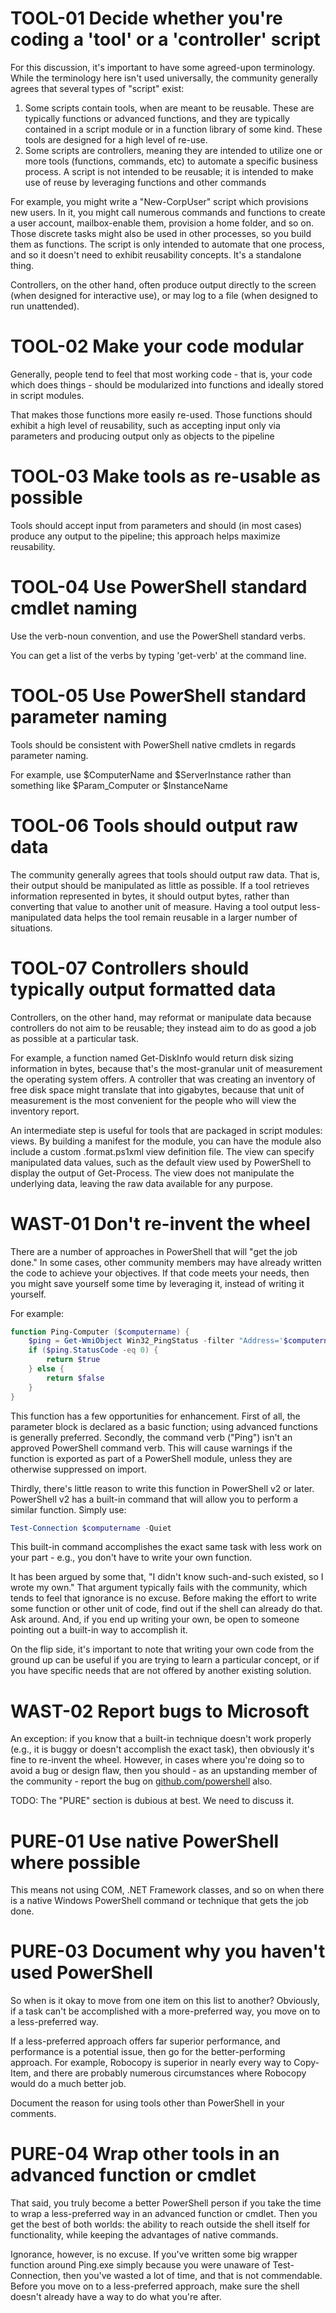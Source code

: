 # TOOL-01 Decide whether you're coding a 'tool' or a 'controller' script

For this discussion, it's important to have some agreed-upon terminology. While the terminology here
isn't used universally, the community generally agrees that several types of "script" exist:

1. Some scripts contain tools, when are meant to be reusable. These are typically functions or
   advanced functions, and they are typically contained in a script module or in a function library
   of some kind. These tools are designed for a high level of re-use.
2. Some scripts are controllers, meaning they are intended to utilize one or more tools (functions,
   commands, etc) to automate a specific business process. A script is not intended to be reusable;
   it is intended to make use of reuse by leveraging functions and other commands

For example, you might write a "New-CorpUser" script which provisions new users. In it, you might
call numerous commands and functions to create a user account, mailbox-enable them, provision a home
folder, and so on. Those discrete tasks might also be used in other processes, so you build them as
functions. The script is only intended to automate that one process, and so it doesn't need to
exhibit reusability concepts. It's a standalone thing.

Controllers, on the other hand, often produce output directly to the screen (when designed for
interactive use), or may log to a file (when designed to run unattended).


# TOOL-02 Make your code modular

Generally, people tend to feel that most working code - that is, your code which does things -
should be modularized into functions and ideally stored in script modules.

That makes those functions more easily re-used. Those functions should exhibit a high level of
reusability, such as accepting input only via parameters and producing output only as objects to the
pipeline


# TOOL-03 Make tools as re-usable as possible

Tools should accept input from parameters and should (in most cases) produce any output to the
pipeline; this approach helps maximize reusability.

# TOOL-04 Use PowerShell standard cmdlet naming

Use the verb-noun convention, and use the PowerShell standard verbs.

You can get a list of the verbs by typing 'get-verb' at the command line.

# TOOL-05 Use PowerShell standard parameter naming

Tools should be consistent with PowerShell native cmdlets in regards parameter naming.

For example, use $ComputerName and $ServerInstance rather than something like $Param_Computer or
$InstanceName

# TOOL-06 Tools should output raw data

The community generally agrees that tools should output raw data. That is, their output should be
manipulated as little as possible. If a tool retrieves information represented in bytes, it should
output bytes, rather than converting that value to another unit of measure. Having a tool output
less-manipulated data helps the tool remain reusable in a larger number of situations.

# TOOL-07 Controllers should typically output formatted data

Controllers, on the other hand, may reformat or manipulate data because controllers do not aim to be
reusable; they instead aim to do as good a job as possible at a particular task.

For example, a function named Get-DiskInfo would return disk sizing information in bytes, because
that's the most-granular unit of measurement the operating system offers. A controller that was
creating an inventory of free disk space might translate that into gigabytes, because that unit of
measurement is the most convenient for the people who will view the inventory report.

An intermediate step is useful for tools that are packaged in script modules: views. By building a
manifest for the module, you can have the module also include a custom .format.ps1xml view
definition file. The view can specify manipulated data values, such as the default view used by
PowerShell to display the output of Get-Process. The view does not manipulate the underlying data,
leaving the raw data available for any purpose.


# WAST-01 Don't re-invent the wheel

There are a number of approaches in PowerShell that will "get the job done." In some cases, other
community members may have already written the code to achieve your objectives. If that code meets
your needs, then you might save yourself some time by leveraging it, instead of writing it yourself.

For example:

```PowerShell
function Ping-Computer ($computername) {
    $ping = Get-WmiObject Win32_PingStatus -filter "Address='$computername'"
    if ($ping.StatusCode -eq 0) {
        return $true
    } else {
        return $false
    }
}
```

This function has a few opportunities for enhancement. First of all, the parameter block is declared
as a basic function; using advanced functions is generally preferred. Secondly, the command verb
("Ping") isn't an approved PowerShell command verb. This will cause warnings if the function is
exported as part of a PowerShell module, unless they are otherwise suppressed on import.

Thirdly, there's little reason to write this function in PowerShell v2 or later. PowerShell v2 has a
built-in command that will allow you to perform a similar function. Simply use:

```PowerShell
Test-Connection $computername -Quiet
```

This built-in command accomplishes the exact same task with less work on your part - e.g., you don't
have to write your own function.

It has been argued by some that, "I didn't know such-and-such existed, so I wrote my own." That
argument typically fails with the community, which tends to feel that ignorance is no excuse. Before
making the effort to write some function or other unit of code, find out if the shell can already do
that. Ask around. And, if you end up writing your own, be open to someone pointing out a built-in
way to accomplish it.

On the flip side, it's important to note that writing your own code from the ground up can be useful
if you are trying to learn a particular concept, or if you have specific needs that are not offered
by another existing solution.


# WAST-02 Report bugs to Microsoft

An exception: if you know that a built-in technique doesn't work properly (e.g., it is buggy or
doesn't accomplish the exact task), then obviously it's fine to re-invent the wheel. However, in
cases where you're doing so to avoid a bug or design flaw, then you should - as an upstanding member
of the community - report the bug on
[github.com/powershell](https://github.com/PowerShell/PowerShell/issues) also.


TODO: The "PURE" section is dubious at best. We need to discuss it.


# PURE-01 Use native PowerShell where possible

This means not using COM, .NET Framework classes, and so on when there is a native Windows
PowerShell command or technique that gets the job done.

# PURE-03 Document why you haven't used PowerShell

So when is it okay to move from one item on this list to another? Obviously, if a task can't be
accomplished with a more-preferred way, you move on to a less-preferred way.

If a less-preferred approach offers far superior performance, and performance is a potential issue,
then go for the better-performing approach. For example, Robocopy is superior in nearly every way to
Copy-Item, and there are probably numerous circumstances where Robocopy would do a much better job.

Document the reason for using tools other than PowerShell in your comments.

# PURE-04 Wrap other tools in an advanced function or cmdlet

That said, you truly become a better PowerShell person if you take the time to wrap a less-preferred
way in an advanced function or cmdlet. Then you get the best of both worlds: the ability to reach
outside the shell itself for functionality, while keeping the advantages of native commands.

Ignorance, however, is no excuse. If you've written some big wrapper function around Ping.exe simply
because you were unaware of Test-Connection, then you've wasted a lot of time, and that is not
commendable. Before you move on to a less-preferred approach, make sure the shell doesn't already
have a way to do what you're after.
